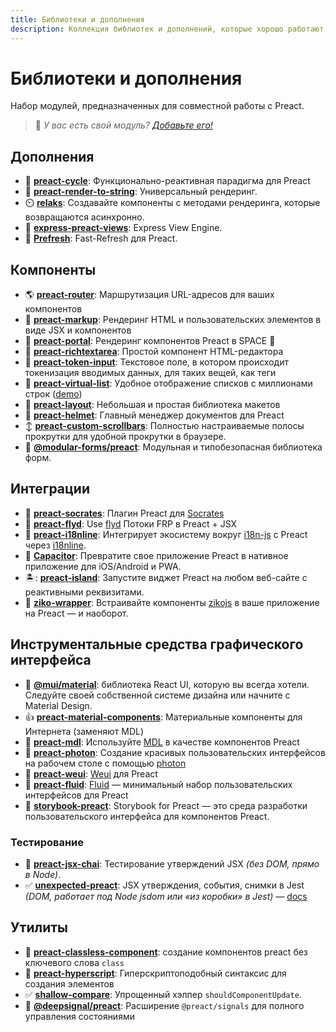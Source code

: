```yaml
---
title: Библиотеки и дополнения
description: Коллекция библиотек и дополнений, которые хорошо работают с Preact
---
```


# Библиотеки и дополнения

Набор модулей, предназначенных для совместной работы с Preact.

> :information_desk_person: _У вас есть свой модуль?
> [Добавьте его!](https://github.com/preactjs/preact-www/blob/master/content/en/about/libraries-addons.md)_

## Дополнения

- :repeat: **[preact-cycle](https://github.com/developit/preact-cycle)**: Функционально-реактивная парадигма для Preact
- :page_facing_up: **[preact-render-to-string](https://github.com/preactjs/preact-render-to-string)**: Универсальный рендеринг.
- :timer_clock: **[relaks](https://github.com/trambarhq/relaks)**: Создавайте компоненты с методами рендеринга, которые возвращаются асинхронно.
- :nut_and_bolt: **[express-preact-views](https://github.com/edwjusti/express-preact-views)**: Express View Engine.
- :floppy_disk: **[Prefresh](https://github.com/JoviDeCroock/prefresh)**: Fast-Refresh для Preact.

## Компоненты

- :earth_americas: **[preact-router](https://github.com/preactjs/preact-router)**: Маршрутизация URL-адресов для ваших компонентов
- :bookmark_tabs: **[preact-markup](https://github.com/developit/preact-markup)**: Рендеринг HTML и пользовательских элементов в виде JSX и компонентов
- :satellite: **[preact-portal](https://github.com/developit/preact-portal)**: Рендеринг компонентов Preact в SPACE :milky_way:
- :pencil: **[preact-richtextarea](https://github.com/developit/preact-richtextarea)**: Простой компонент HTML-редактора
- :bookmark: **[preact-token-input](https://github.com/developit/preact-token-input)**: Текстовое поле, в котором происходит токенизация вводимых данных, для таких вещей, как теги
- :card_index: **[preact-virtual-list](https://github.com/developit/preact-virtual-list)**: Удобное отображение списков с миллионами строк ([demo](https://jsfiddle.net/developit/qqan9pdo/))
- :triangular_ruler: **[preact-layout](https://download.github.io/preact-layout/)**: Небольшая и простая библиотека макетов
- :construction_worker: **[preact-helmet](https://github.com/download/preact-helmet)**: Главный менеджер документов для Preact
- :arrow_up_down: **[preact-custom-scrollbars](https://github.com/lucafalasco/preact-custom-scrollbars)**: Полностью настраиваемые полосы прокрутки для удобной прокрутки в браузере.
- 🧱 **[@modular-forms/preact](https://modularforms.dev/)**: Модульная и типобезопасная библиотека форм.

## Интеграции

- :thought_balloon: **[preact-socrates](https://github.com/matthewmueller/preact-socrates)**: Плагин Preact для [Socrates](http://github.com/matthewmueller/socrates)
- :rowboat: **[preact-flyd](https://github.com/xialvjun/preact-flyd)**: Use [flyd](https://github.com/paldepind/flyd) Потоки FRP в Preact + JSX
- :speech_balloon: **[preact-i18nline](https://github.com/download/preact-i18nline)**: Интегрирует экосистему вокруг [i18n-js](https://github.com/everydayhero/i18n-js) с Preact через [i18nline](https://github.com/download/i18nline).
- :diamond_shape_with_a_dot_inside: **[Capacitor](https://capacitorjs.com/solution/preact)**: Превратите свое приложение Preact в нативное приложение для iOS/Android и PWA.
- 🏝: **[preact-island](https://github.com/mwood23/preact-island)**: Запустите виджет Preact на любом веб-сайте с реактивными реквизитами.
- 🧩 **[ziko-wrapper](https://github.com/zakarialaoui10/ziko-wrapper)**: Встраивайте компоненты [zikojs](https://github.com/zakarialaoui10/zikojs) в ваше приложение на Preact — и наоборот.

## Инструментальные средства графического интерфейса

- 🎴 **[@mui/material](https://github.com/mui/material-ui/tree/master/examples/material-ui-preact)**: библиотека React UI, которую вы всегда хотели. Следуйте своей собственной системе дизайна или начните с Material Design.
- :thumbsup: **[preact-material-components](https://github.com/prateekbh/preact-material-components)**: Материальные компоненты для Интернета (заменяют MDL)
- :white_square_button: **[preact-mdl](https://github.com/developit/preact-mdl)**: Используйте [MDL](https://getmdl.io) в качестве компонентов Preact
- :rocket: **[preact-photon](https://github.com/developit/preact-photon)**: Создание красивых пользовательских интерфейсов на рабочем столе с помощью [photon](http://photonkit.com)
- :penguin: **[preact-weui](https://github.com/afeiship/preact-weui)**: [Weui](https://github.com/afeiship/preact-weui) для Preact
- 💅 **[preact-fluid](https://github.com/ajainvivek/preact-fluid)**: [Fluid](https://github.com/ajainvivek/preact-fluid) — минимальный набор пользовательских интерфейсов для Preact
- :book: **[storybook-preact](https://github.com/storybooks/storybook/tree/next/app/preact)**: Storybook for Preact — это среда разработки пользовательского интерфейса для компонентов Preact.

### Тестирование

- :microscope: **[preact-jsx-chai](https://github.com/developit/preact-jsx-chai)**: Тестирование утверждений JSX _(без DOM, прямо в Node)_.
- :white_check_mark: **[unexpected-preact](https://github.com/bruderstein/unexpected-preact)**: JSX утверждения, события, снимки в Jest *(DOM, работает под Node jsdom или «из коробки» в Jest)* — [docs](https://bruderstein.github.io/unexpected-preact/)

## Утилиты

- :tophat: **[preact-classless-component](https://github.com/ld0rman/preact-classless-component)**: создание компонентов preact без ключевого слова `class`
- :hammer: **[preact-hyperscript](https://github.com/queckezz/preact-hyperscript)**: Гиперскриптоподобный синтаксис для создания элементов
- :white_check_mark: **[shallow-compare](https://github.com/tkh44/shallow-compare)**: Упрощенный хэлпер `shouldComponentUpdate`.
- :signal_strength: **[@deepsignal/preact](https://github.com/EthanStandel/deepsignal/tree/main/packages/preact)**: Расширение `@preact/signals` для полного управления состояниями
